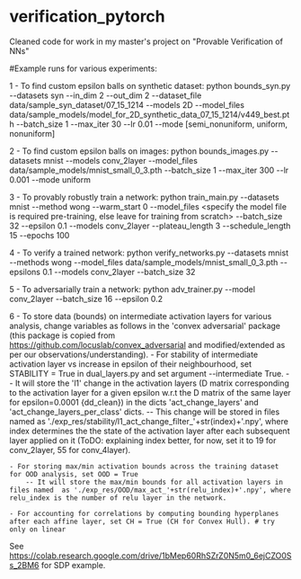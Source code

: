 # verification_pytorch
Cleaned code for work in my master's project on "Provable Verification of NNs"

#Example runs for various experiments:

1 - To find custom epsilon balls on synthetic dataset:
	python bounds_syn.py --datasets syn --in_dim 2 --out_dim 2 --dataset_file data/sample_syn_dataset/07_15_1214 --models 2D --model_files data/sample_models/model_for_2D_synthetic_data_07_15_1214/v449_best.pth --batch_size 1 --max_iter 30 --lr 0.01 --mode [semi_nonuniform, uniform, nonuniform]

2 - To find custom epsilon balls on images:
	python bounds_images.py --datasets mnist --models conv_2layer --model_files data/sample_models/mnist_small_0_3.pth --batch_size 1 --max_iter 300 --lr 0.001 --mode uniform

3 - To provably robustly train a network:
	python train_main.py --datasets mnist --method wong --warm_start 0 --model_files <specify the model file is required pre-training, else leave for training from scratch> --batch_size 32 --epsilon 0.1 --models conv_2layer --plateau_length 3 --schedule_length 15 --epochs 100

4 - To verify a trained network:
	python verify_networks.py --datasets mnist --methods wong --model_files data/sample_models/mnist_small_0_3.pth --epsilons 0.1 --models conv_2layer --batch_size 32

5 - To adversarially train a network:
	python adv_trainer.py --model conv_2layer --batch_size 16 --epsilon 0.2

6 - To store data (bounds) on intermediate activation layers for various analysis, change variables as follows in the 'convex adversarial' package (this package is copied from https://github.com/locuslab/convex_adversarial and modified/extended as per our observations/understanding).
	- For stability of intermediate activation layer vs increase in epsilon of their neighbourhood, set STABILITY = True in dual_layers.py and set argument --intermediate True.
		-- It will store the 'l1' change in the activation layers (D matrix corresponding to the activation layer for a given epsilon w.r.t the D matrix of the same layer for epsilon=0.0001 {dd_clean}) in the dicts 'act_change_layers' and 'act_change_layers_per_class' dicts.
		-- This change will be stored in files named as './exp_res/stability/l1_act_change_filter_'+str(index)+'.npy', where index determines the the state of the activation layer after each subsequent layer applied on it (ToDO: explaining index better, for now, set it to 19 for conv_2layer, 55 for conv_4layer).

	- For storing max/min activation bounds across the training dataset for OOD analysis, set OOD = True
		-- It will store the max/min bounds for all activation layers in files named  as './exp_res/OOD/max_act_'+str(relu_index)+'.npy', where relu_index is the number of relu layer in the network.

	- For accounting for correlations by computing bounding hyperplanes after each affine layer, set CH = True (CH for Convex Hull). # try only on linear

See https://colab.research.google.com/drive/1bMep60RhSZrZ0N5m0_6ejCZO0Ss_2BM6 for SDP example.
